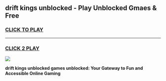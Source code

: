 
## drift kings unblocked - Play Unblocked Gmaes & Free
<h3>
<a href="https://news.freeplayer.one?title=drift_kings_unblocked&ref=23F">CLICK TO PLAY</a></h3>
<hr>

<h3>
<a href="https://news.freeplayer.one?title=drift_kings_unblocked&ref=23F">CLICK 2 PLAY</a>
  
</h3>

<a href="https://news.freeplayer.one?title=drift_kings_unblocked&ref=23F/"><img src="https://clearcache.store/games.png"></a>


**drift kings unblocked games unblocked: Your Gateway to Fun and Accessible Online Gaming**
